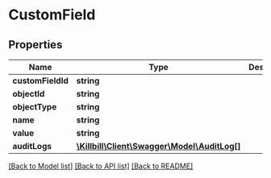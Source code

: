 # CustomField

## Properties
Name | Type | Description | Notes
------------ | ------------- | ------------- | -------------
**customFieldId** | **string** |  | [optional] 
**objectId** | **string** |  | [optional] 
**objectType** | **string** |  | [optional] 
**name** | **string** |  | 
**value** | **string** |  | 
**auditLogs** | [**\Killbill\Client\Swagger\Model\AuditLog[]**](AuditLog.md) |  | [optional] 

[[Back to Model list]](../../README.md#documentation-for-models) [[Back to API list]](../../README.md#documentation-for-api-endpoints) [[Back to README]](../../README.md)

